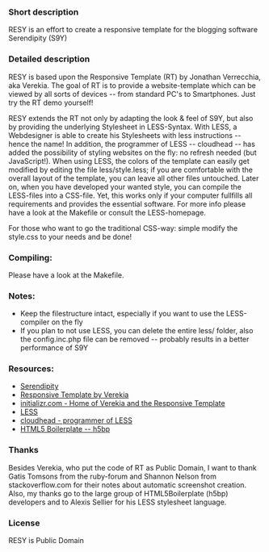 ### Short description

RESY is an effort to create a responsive template for the blogging software Serendipity (S9Y)


### Detailed description

RESY is based upon the Responsive Template (RT) by Jonathan Verrecchia, aka Verekia. The goal of RT is to provide a website-template which can be viewed by all sorts of devices -- from standard PC's to Smartphones. Just try the RT demo yourself!

RESY extends the RT not only by adapting the look & feel of S9Y, but also by providing the underlying Stylesheet in LESS-Syntax. With LESS, a Webdesigner is able to create his Stylesheets with less instructions -- hence the name! In addition, the programmer of LESS -- cloudhead -- has added the possibility of styling websites on the fly: no refresh needed (but JavaScript!).
When using LESS, the colors of the template can easily get modified by editing the file less/style.less; if you are comfortable with the overall layout of the template, you can leave all other files untouched.
Later on, when you have developed your wanted style, you can compile the LESS-files into a CSS-file. Yet, this works only if your computer fullfills all requirements and provides the essential software. For more info please have a look at the Makefile or consult the LESS-homepage.

For those who want to go the traditional CSS-way: simple modify the style.css to your needs and be done!


### Compiling:

Please have a look at the Makefile.


### Notes:

  - Keep the filestructure intact, especially if you want to use the LESS-compiler on the fly
  - If you plan to not use LESS, you can delete the entire less/ folder, also the config.inc.php file can be removed -- probably results in a better performance of S9Y


### Resources:
  - [Serendipity](http://www.s9y.org/)
  - [Responsive Template by Verekia](http://www.initializr.com/try)
  - [initializr.com - Home of Verekia and the Responsive Template](http://www.initializr.com/)
  - [LESS](http://lesscss.org/)
  - [cloudhead - programmer of LESS](http://cloudhead.io/)
  - [HTML5 Boilerplate -- h5bp](http://www.html5boilerplate.com/)


### Thanks

Besides Verekia, who put the code of RT as Public Domain, I want to thank Gatis Tomsons from the ruby-forum and Shannon Nelson from stackoverflow.com for their notes about automatic screenshot creation.
Also, my thanks go to the large group of HTML5Boilerplate (h5bp) developers and to Alexis Sellier for his LESS stylesheet language.


### License

RESY is Public Domain
